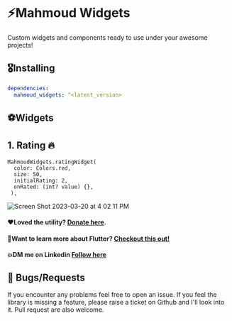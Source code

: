 # ⚡Mahmoud Widgets

Custom widgets and components ready to use under your awesome projects!

## 🎖Installing

```yaml
dependencies:
  mahmoud_widgets: ^<latest_version>
```

## ⚽Widgets

## 1. Rating 🔥

```
MahmoudWidgets.ratingWidget(
  color: Colors.red,
  size: 50,
  initialRating: 2,
  onRated: (int? value) {},
 ),
```
![Screen Shot 2023-03-20 at 4 02 11 PM](https://user-images.githubusercontent.com/108914401/226363570-9329c3f7-ce79-4257-bc61-c477c38f2ebd.png)



#### ❤Loved the utility? [Donate here](https://www.paypal.com/paypalme/abhishvekk).
#### 🚀Want to learn more about Flutter? [Checkout this out!](https://web.telegram.org/k/#@DartWFlutter)
#### 💥DM me on Linkedin  [Follow here](https://www.linkedin.com/in/mazap64/)


## 🐛 Bugs/Requests

If you encounter any problems feel free to open an issue. If you feel the library is
missing a feature, please raise a ticket on Github and I'll look into it.
Pull request are also welcome.
